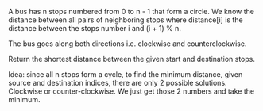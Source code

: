 A bus has n stops numbered from 0 to n - 1 that form a circle. We know the distance between all pairs of neighboring stops where distance[i] is the distance between the stops number i and (i + 1) % n.

The bus goes along both directions i.e. clockwise and counterclockwise.

Return the shortest distance between the given start and destination stops.

Idea: since all n stops form a cycle, to find the minimum distance, given source and destination indices, there are only 2 possible solutions.
Clockwise or counter-clockwise.
We just get those 2 numbers and take the minimum.